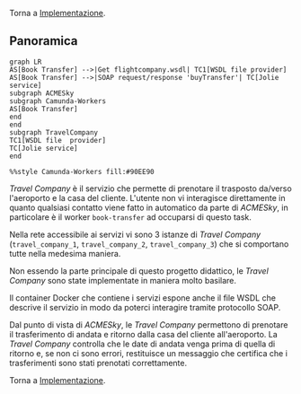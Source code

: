 Torna a [Implementazione](../implementazione.md).

## Panoramica

```mermaid
graph LR
AS[Book Transfer] -->|Get flightcompany.wsdl| TC1[WSDL file provider]
AS[Book Transfer] -->|SOAP request/response 'buyTransfer'| TC[Jolie service]
subgraph ACMESky
subgraph Camunda-Workers
AS[Book Transfer]
end
end
subgraph TravelCompany
TC1[WSDL file  provider]
TC[Jolie service]
end

%%style Camunda-Workers fill:#90EE90
```

*Travel Company* è il servizio che permette di prenotare il trasposto da/verso l'aeroporto e la casa del cliente. L'utente non vi interagisce direttamente in quanto qualsiasi contatto viene fatto in automatico da parte di *ACMESky*, in particolare è il worker `book-transfer` ad occuparsi di questo task. 

Nella rete accessibile ai servizi vi sono 3 istanze di *Travel Company* (`travel_company_1`, `travel_company_2`, `travel_company_3`) che si comportano tutte nella medesima maniera.

Non essendo la parte principale di questo progetto didattico, le *Travel Company* sono state implementate in maniera molto basilare.

Il container Docker che contiene i servizi espone anche il file WSDL che descrive il servizio in modo da poterci interagire tramite protocollo SOAP.

Dal punto di vista di *ACMESky*, le *Travel Company* permettono di prenotare il trasferimento di andata e ritorno dalla casa del cliente all'aeroporto. La *Travel Company* controlla che le date di andata venga prima di quella di ritorno e, se non ci sono errori, restituisce un messaggio che certifica che i trasferimenti sono stati prenotati correttamente.

Torna a [Implementazione](../implementazione.md).
